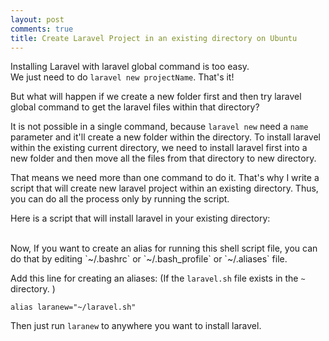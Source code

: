 ```yaml
---
layout: post
comments: true
title: Create Laravel Project in an existing directory on Ubuntu
---
```


Installing Laravel with laravel global command is too easy.<br/>
We just need to do `laravel new projectName`. That's it!

But what will happen if we create a new folder first and then try laravel global command to get the laravel files within that directory?

It is not possible in a single command, because `laravel new` need a `name` parameter and it'll create a new folder within the directory. To install laravel within the existing current directory, we need to install laravel first into a new folder and then move all the files from that directory to new directory.

That means we need more than one command to do it. That's why I write a script that will create new laravel project within an existing directory. Thus, you can do all the process only by running the script. <br/>

Here is a script that will install laravel in your existing directory:

<script src="https://gist.github.com/TahsinAbrar/fc67c3ef50da63e43da9.js"></script>

<br/>
Now, If you want to create an alias for running this shell script file, you can do that by editing `~/.bashrc` or `~/.bash_profile` or `~/.aliases` file.

Add this line for creating an aliases: (If the `laravel.sh` file exists in the `~` directory. )

`alias laranew="~/laravel.sh"`

Then just run `laranew` to anywhere you want to install laravel.